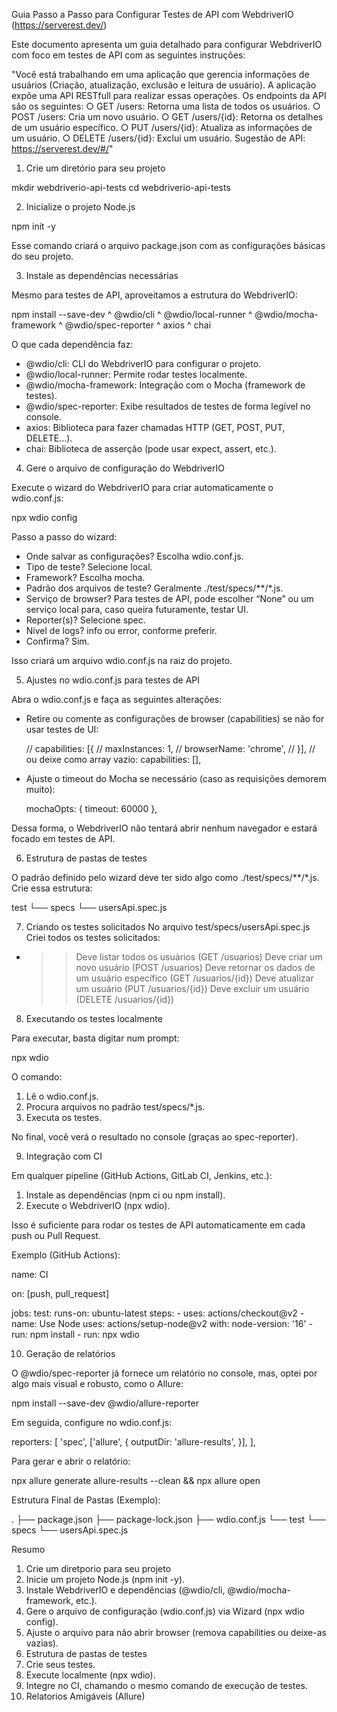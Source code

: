 Guia Passo a Passo para Configurar Testes de API com WebdriverIO (https://serverest.dev/)

Este documento apresenta um guia detalhado para configurar WebdriverIO com foco em testes de API com as seguintes instruções:

"Você está trabalhando em uma aplicação que gerencia informações de usuários (Criação,
atualização, exclusão e leitura de usuário). A aplicação expõe uma API RESTfull para
realizar essas operações. Os endpoints da API são os seguintes:
○ GET /users: Retorna uma lista de todos os usuários.
○ POST /users: Cria um novo usuário.
○ GET /users/{id}: Retorna os detalhes de um usuário específico.
○ PUT /users/{id}: Atualiza as informações de um usuário.
○ DELETE /users/{id}: Exclui um usuário.
Sugestão de API: https://serverest.dev/#/"


1. Crie um diretório para seu projeto

mkdir webdriverio-api-tests
cd webdriverio-api-tests

2. Inicialize o projeto Node.js

npm init -y

Esse comando criará o arquivo package.json com as configurações básicas do seu projeto.

3. Instale as dependências necessárias

Mesmo para testes de API, aproveitamos a estrutura do WebdriverIO:

npm install --save-dev ^
  @wdio/cli ^
  @wdio/local-runner ^
  @wdio/mocha-framework ^
  @wdio/spec-reporter ^
  axios ^
  chai

O que cada dependência faz:

- @wdio/cli: CLI do WebdriverIO para configurar o projeto.
- @wdio/local-runner: Permite rodar testes localmente.
- @wdio/mocha-framework: Integração com o Mocha (framework de testes).
- @wdio/spec-reporter: Exibe resultados de testes de forma legível no console.
- axios: Biblioteca para fazer chamadas HTTP (GET, POST, PUT, DELETE...).
- chai: Biblioteca de asserção (pode usar expect, assert, etc.).

4. Gere o arquivo de configuração do WebdriverIO

Execute o wizard do WebdriverIO para criar automaticamente o wdio.conf.js:

npx wdio config

Passo a passo do wizard:
- Onde salvar as configurações? Escolha wdio.conf.js.
- Tipo de teste? Selecione local.
- Framework? Escolha mocha.
- Padrão dos arquivos de teste? Geralmente ./test/specs/**/*.js.
- Serviço de browser? Para testes de API, pode escolher “None” ou um serviço local para, caso queira futuramente, testar UI.
- Reporter(s)? Selecione spec.
- Nível de logs? info ou error, conforme preferir.
- Confirma? Sim.

Isso criará um arquivo wdio.conf.js na raiz do projeto.

5. Ajustes no wdio.conf.js para testes de API

Abra o wdio.conf.js e faça as seguintes alterações:

- Retire ou comente as configurações de browser (capabilities) se não for usar testes de UI:
  
  // capabilities: [{
  //     maxInstances: 1,
  //     browserName: 'chrome',
  // }],
  // ou deixe como array vazio:
  capabilities: [],

- Ajuste o timeout do Mocha se necessário (caso as requisições demorem muito):

  mochaOpts: {
      timeout: 60000
  },

Dessa forma, o WebdriverIO não tentará abrir nenhum navegador e estará focado em testes de API.

6. Estrutura de pastas de testes

O padrão definido pelo wizard deve ter sido algo como ./test/specs/**/*.js.
Crie essa estrutura:

test
└── specs
    └── usersApi.spec.js

7. Criando os testes solicitados
No arquivo test/specs/usersApi.spec.js
Criei todos os testes solicitados:
 - >> Deve listar todos os usuários (GET /usuarios)
   >> Deve criar um novo usuário (POST /usuarios)
   >> Deve retornar os dados de um usuário específico (GET /usuarios/{id})
   >> Deve atualizar um usuário (PUT /usuarios/{id})
   >> Deve excluir um usuário (DELETE /usuarios/{id})


8. Executando os testes localmente

Para executar, basta digitar num prompt:

npx wdio

O comando:
1. Lê o wdio.conf.js.
2. Procura arquivos no padrão test/specs/*.js.
3. Executa os testes.

No final, você verá o resultado no console (graças ao spec-reporter).

9. Integração com CI

Em qualquer pipeline (GitHub Actions, GitLab CI, Jenkins, etc.):

1. Instale as dependências (npm ci ou npm install).
2. Execute o WebdriverIO (npx wdio).

Isso é suficiente para rodar os testes de API automaticamente em cada push ou Pull Request.

Exemplo (GitHub Actions):

name: CI

on: [push, pull_request]

jobs:
  test:
    runs-on: ubuntu-latest
    steps:
      - uses: actions/checkout@v2
      - name: Use Node
        uses: actions/setup-node@v2
        with:
          node-version: '16'
      - run: npm install
      - run: npx wdio

10. Geração de relatórios

O @wdio/spec-reporter já fornece um relatório no console, mas, optei por algo mais visual e robusto, como o Allure:

npm install --save-dev @wdio/allure-reporter

Em seguida, configure no wdio.conf.js:

reporters: [
  'spec',
  ['allure', {
    outputDir: 'allure-results',
  }],
],

Para gerar e abrir o relatório:

npx allure generate allure-results --clean && npx allure open

Estrutura Final de Pastas (Exemplo):

.
├── package.json
├── package-lock.json
├── wdio.conf.js
└── test
    └── specs
        └── usersApi.spec.js

Resumo

1. Crie um diretporio para seu projeto
2. Inicie um projeto Node.js (npm init -y).
3. Instale WebdriverIO e dependências (@wdio/cli, @wdio/mocha-framework, etc.).
4. Gere o arquivo de configuração (wdio.conf.js) via Wizard (npx wdio config).
5. Ajuste o arquivo para não abrir browser (remova capabilities ou deixe-as vazias).
6. Estrutura de pastas de testes
7. Crie seus testes.
8. Execute localmente (npx wdio).
9. Integre no CI, chamando o mesmo comando de execução de testes.
10. Relatorios Amigáveis (Allure) 

